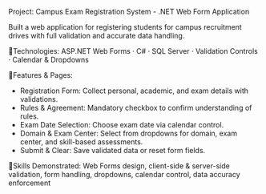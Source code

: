 Project: Campus Exam Registration System - .NET Web Form Application

Built a web application for registering students for campus recruitment drives with full validation and accurate data handling.

🔹Technologies: ASP.NET Web Forms · C# · SQL Server · Validation Controls · Calendar & Dropdowns

🔹Features & Pages:
- Registration Form: Collect personal, academic, and exam details with validations.
- Rules & Agreement: Mandatory checkbox to confirm understanding of rules.
- Exam Date Selection: Choose exam date via calendar control.
- Domain & Exam Center: Select from dropdowns for domain, exam center, and skill-based assessments.
- Submit & Clear: Save validated data or reset form fields.

🔹Skills Demonstrated: Web Forms design, client-side & server-side validation, form handling, dropdowns, calendar control, data accuracy enforcement
